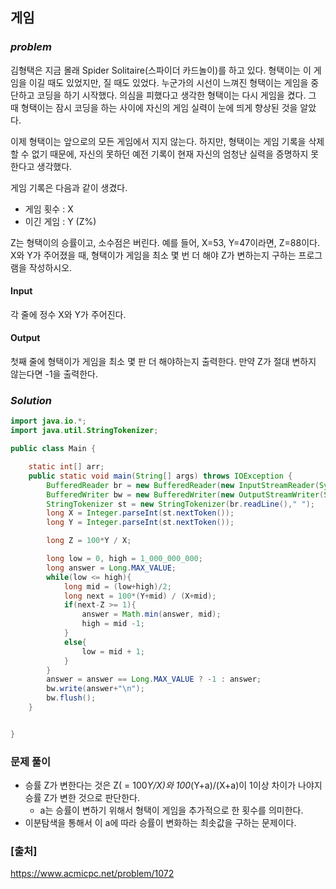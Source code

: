 ## **게임**


### ***problem***
김형택은 지금 몰래 Spider Solitaire(스파이더 카드놀이)를 하고 있다. 형택이는 이 게임을 이길 때도 있었지만, 질 때도 있었다. 누군가의 시선이 느껴진 형택이는 게임을 중단하고 코딩을 하기 시작했다. 의심을 피했다고 생각한 형택이는 다시 게임을 켰다. 그 때 형택이는 잠시 코딩을 하는 사이에 자신의 게임 실력이 눈에 띄게 향상된 것을 알았다.

이제 형택이는 앞으로의 모든 게임에서 지지 않는다. 하지만, 형택이는 게임 기록을 삭제 할 수 없기 때문에, 자신의 못하던 예전 기록이 현재 자신의 엄청난 실력을 증명하지 못한다고 생각했다.

게임 기록은 다음과 같이 생겼다.

- 게임 횟수 : X
- 이긴 게임 : Y (Z%)

Z는 형택이의 승률이고, 소수점은 버린다. 예를 들어, X=53, Y=47이라면, Z=88이다.
X와 Y가 주어졌을 때, 형택이가 게임을 최소 몇 번 더 해야 Z가 변하는지 구하는 프로그램을 작성하시오.

#### **Input**
각 줄에 정수 X와 Y가 주어진다.

#### **Output**
첫째 줄에 형택이가 게임을 최소 몇 판 더 해야하는지 출력한다. 만약 Z가 절대 변하지 않는다면 -1을 출력한다.

### ***Solution***
``` java
import java.io.*;
import java.util.StringTokenizer;

public class Main {

    static int[] arr;
    public static void main(String[] args) throws IOException {
        BufferedReader br = new BufferedReader(new InputStreamReader(System.in));
        BufferedWriter bw = new BufferedWriter(new OutputStreamWriter(System.out));
        StringTokenizer st = new StringTokenizer(br.readLine()," ");
        long X = Integer.parseInt(st.nextToken());
        long Y = Integer.parseInt(st.nextToken());

        long Z = 100*Y / X;

        long low = 0, high = 1_000_000_000;
        long answer = Long.MAX_VALUE;
        while(low <= high){
            long mid = (low+high)/2;
            long next = 100*(Y+mid) / (X+mid);
            if(next-Z >= 1){
                answer = Math.min(answer, mid);
                high = mid -1;
            }
            else{
                low = mid + 1;
            }
        }
        answer = answer == Long.MAX_VALUE ? -1 : answer;
        bw.write(answer+"\n");
        bw.flush();
    }


}
```
### **문제 풀이**
- 승률 Z가 변한다는 것은 Z( = 100*Y/X)와 100*(Y+a)/(X+a)이 1이상 차이가 나야지 승률 Z가 변한 것으로 판단한다.
    - a는 승률이 변하기 위해서 형택이 게임을 추가적으로 한 횟수를 의미한다.
- 이분탐색을 통해서 이 a에 따라 승률이 변화하는 최솟값을 구하는 문제이다.
 
### **[출처]**
https://www.acmicpc.net/problem/1072